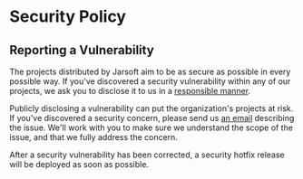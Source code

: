 # Security Policy

## Reporting a Vulnerability

The projects distributed by Jarsoft aim to be as secure as possible in every possible way. If you've discovered a security vulnerability within any of our projects, we ask you to disclose it to us in a [responsible manner](http://en.wikipedia.org/wiki/Responsible_disclosure).

Publicly disclosing a vulnerability can put the organization's projects at risk. If you've discovered a security concern, please send us [an email](mailto:security@jar.run,system@jar.run?subject=%5BJARSOFT-SECURITY%5D) describing the issue. We'll work with you to make sure we understand the scope of the issue, and that we fully address the concern.

After a security vulnerability has been corrected, a security hotfix release will be deployed as soon as possible.
